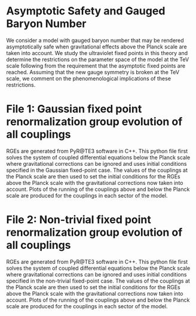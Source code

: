 # Asymptotic Safety and Gauged Baryon Number
We consider a model with gauged baryon number that may be rendered asymptotically safe when gravitational effects above the Planck scale are taken into account. We study the ultraviolet fixed points in this theory and determine the restrictions on the parameter space of the model at the TeV scale following from the requirement that the asymptotic fixed points are reached. Assuming that the new gauge symmetry is broken at the TeV scale, we comment on the phenomenological implications of these restrictions.
# File 1: Gaussian fixed point renormalization group evolution of all couplings
RGEs are generated from PyR@TE3 software in C++. This python file first solves the system of coupled differential equations below the Planck scale where gravitational corrections can be ignored and uses initial conditions specified in the Gaussian fixed-point case. The values of the couplings at the Planck scale are then used to set the initial conditions for the RGEs above the Planck scale with the gravitational corrections now taken into account. Plots of the running of the couplings above and below the Planck scale are produced for the couplings in each sector of the model.
# File 2: Non-trivial fixed point renormalization group evolution of all couplings
RGEs are generated from PyR@TE3 software in C++. This python file first solves the system of coupled differential equations below the Planck scale where gravitational corrections can be ignored and uses initial conditions specified in the non-trivial fixed-point case. The values of the couplings at the Planck scale are then used to set the initial conditions for the RGEs above the Planck scale with the gravitational corrections now taken into account. Plots of the running of the couplings above and below the Planck scale are produced for the couplings in each sector of the model.
